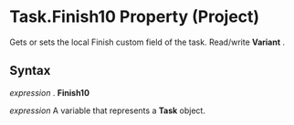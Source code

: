 
# Task.Finish10 Property (Project)

Gets or sets the local Finish custom field of the task. Read/write  **Variant** .


## Syntax

 _expression_ . **Finish10**

 _expression_ A variable that represents a **Task** object.

